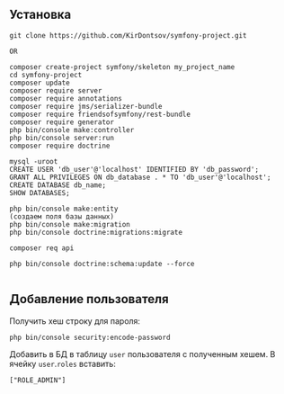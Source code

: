 Установка
---------
~~~
git clone https://github.com/KirDontsov/symfony-project.git

OR

composer create-project symfony/skeleton my_project_name
cd symfony-project
composer update
composer require server
composer require annotations
composer require jms/serializer-bundle
composer require friendsofsymfony/rest-bundle
composer require generator
php bin/console make:controller
php bin/console server:run
composer require doctrine

mysql -uroot
CREATE USER 'db_user'@'localhost' IDENTIFIED BY 'db_password';
GRANT ALL PRIVILEGES ON db_database . * TO 'db_user'@'localhost';
CREATE DATABASE db_name;
SHOW DATABASES;

php bin/console make:entity
(создаем поля базы данных)
php bin/console make:migration
php bin/console doctrine:migrations:migrate

composer req api

php bin/console doctrine:schema:update --force


~~~

Добавление пользователя
-----------------------
Получить хеш строку для пароля:
~~~
php bin/console security:encode-password
~~~
Добавить в БД в таблицу `user` пользователя с полученным хешем. В ячейку `user`.`roles` вставить:
~~~
["ROLE_ADMIN"]
~~~
